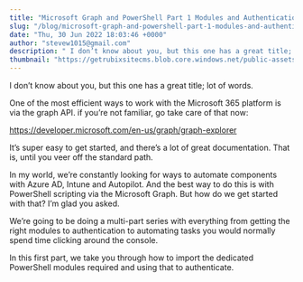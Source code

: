 ```yaml
---
title: "Microsoft Graph and PowerShell Part 1 Modules and Authentication"
slug: "/blog/microsoft-graph-and-powershell-part-1-modules-and-authentication"
date: "Thu, 30 Jun 2022 18:03:46 +0000"
author: "stevew1015@gmail.com"
description: " I don’t know about you, but this one has a great title; lot of words. One of the most efficient ways to work with the Microsoft 365 platform is via the graph API. if you’re not familiar, go take care of that now:https://developer.microsoft.com/en-us/graph/graph-explorerIt’s super easy to"
thumbnail: "https://getrubixsitecms.blob.core.windows.net/public-assets/content/v1/logo512.png"
---
```


I don’t know about you, but this one has a great title; lot of words.

One of the most efficient ways to work with the Microsoft 365 platform is via the graph API. if you’re not familiar, go take care of that now:

https://developer.microsoft.com/en-us/graph/graph-explorer

It’s super easy to get started, and there’s a lot of great documentation. That is, until you veer off the standard path.

In my world, we’re constantly looking for ways to automate components with Azure AD, Intune and Autopilot. And the best way to do this is with PowerShell scripting via the Microsoft Graph. But how do we get started with that? I’m glad you asked.

We’re going to be doing a multi-part series with everything from getting the right modules to authentication to automating tasks you would normally spend time clicking around the console.

In this first part, we take you through how to import the dedicated PowerShell modules required and using that to authenticate.
